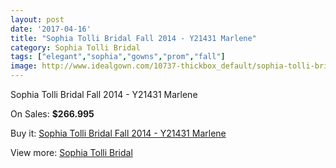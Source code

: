```yaml
---
layout: post
date: '2017-04-16'
title: "Sophia Tolli Bridal Fall 2014 - Y21431 Marlene"
category: Sophia Tolli Bridal
tags: ["elegant","sophia","gowns","prom","fall"]
image: http://www.idealgown.com/10737-thickbox_default/sophia-tolli-bridal-fall-2014-y21431-marlene.jpg
---
```

Sophia Tolli Bridal Fall 2014 - Y21431 Marlene

On Sales: **$266.995**
<a href="https://www.idealgown.com/en/sophia-tolli-bridal/4404-sophia-tolli-bridal-fall-2014-y21431-marlene.html"><amp-img layout="responsive" width="600" height="600" src="//www.idealgown.com/10737-thickbox_default/sophia-tolli-bridal-fall-2014-y21431-marlene.jpg" alt="Sophia Tolli Bridal Fall 2014 - Y21431 Marlene 0" /></a>
<a href="https://www.idealgown.com/en/sophia-tolli-bridal/4404-sophia-tolli-bridal-fall-2014-y21431-marlene.html"><amp-img layout="responsive" width="600" height="600" src="//www.idealgown.com/10739-thickbox_default/sophia-tolli-bridal-fall-2014-y21431-marlene.jpg" alt="Sophia Tolli Bridal Fall 2014 - Y21431 Marlene 1" /></a>
<a href="https://www.idealgown.com/en/sophia-tolli-bridal/4404-sophia-tolli-bridal-fall-2014-y21431-marlene.html"><amp-img layout="responsive" width="600" height="600" src="//www.idealgown.com/10738-thickbox_default/sophia-tolli-bridal-fall-2014-y21431-marlene.jpg" alt="Sophia Tolli Bridal Fall 2014 - Y21431 Marlene 2" /></a>

Buy it: [Sophia Tolli Bridal Fall 2014 - Y21431 Marlene](https://www.idealgown.com/en/sophia-tolli-bridal/4404-sophia-tolli-bridal-fall-2014-y21431-marlene.html "Sophia Tolli Bridal Fall 2014 - Y21431 Marlene")

View more: [Sophia Tolli Bridal](https://www.idealgown.com/en/52-sophia-tolli-bridal "Sophia Tolli Bridal")